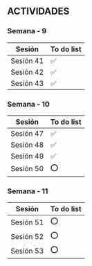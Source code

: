 ##  ACTIVIDADES

### Semana - 9

| Sesión    | To do list |
| --------- | ---------- |
| Sesión 41 | ✅         |
| Sesión 42 | ✅         |
| Sesión 43 | ✅         |

### Semana - 10

| Sesión    | To do list |
| --------- | ---------- |
| Sesión 47 | ✅         |
| Sesión 48 | ✅         |
| Sesión 49 | ✅         |
| Sesión 50 | ⭕         |

### Semana - 11

| Sesión    | To do list |
| --------- | ---------- |
| Sesión 51 | ⭕         |
| Sesión 52 | ⭕         |
| Sesión 53 | ⭕         |
 
